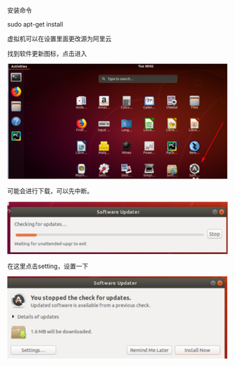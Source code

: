 安装命令

sudo apt-get install

虚拟机可以在设置里面更改源为阿里云

找到软件更新图标，点击进入

![](./pic/oprator1.png)

可能会进行下载，可以先中断。

![](./pic/oprator2.png)

在这里点击setting，设置一下

![](./pic/oprator3.png)